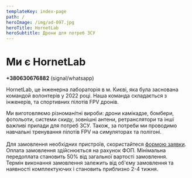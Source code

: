 ```yaml
---
templateKey: index-page
path: /
heroImage: /img/ad-097.jpg
heroTitle: HornetLab
heroSubtitle: Дрони для потреб ЗСУ
---
```

# Ми є HornetLab

**+﻿380630676882** (signal/whatsapp)

HornetLab, це інженерна лабораторія в м. Києві, яка була заснована командой волонтерів у 2022 році. Н﻿аша команда складається з інженерів, та спортивних пілотів FPV дронів. 

Ми виготовляємо різноманітні вироби: дрони камікадзе, бомбери, фотольоти, системи скиду, зовнішні антени, ретранслятори та інші важливі прилади для потреб ЗСУ. 
Також, за потреби ми проводимо навчальні тренування пілотів FPV на симуляторах та полігоні. \
\
Д﻿ля замовлення необхідних пристроїв, скористайтеся <a href="https://forms.gle/2FpC6xmhkWvP5FNq7" target="_blank" rel="noopener noreferrer">формою заявки</a>. О﻿плата замовлення здійснюється на рахунок ФОП. Мінімальна передоплата становить 50% від загальної вартості замовлення.\
Т﻿ермін виконання замовлення залежить від об'єму замовлення та наявності комплектуючих і становить приблизно 2-4 тижня.
